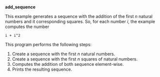 **add_sequence**

This example generates a sequence with the addition of the first *n* natural
numbers and it corresponding squares. So, for each number *i*, the example
computes the number

~~~
i + i^2
~~~

This program performs the following steps:

1. Create a sequence with the first *n* natural numbers.
2. Create a sequence with the first *n* squares of natural numbers.
3. Computes the addition of both sequence element-wise.
4. Prints the resulting sequence.
